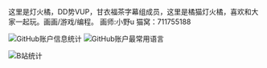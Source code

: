 这里是灯火橘，DD势VUP，甘衣福茶字幕组成员，这里是橘猫灯火橘，喜欢和大家一起玩。画画/游戏/编程。 画师:小野u  猫窝：711755188

![GitHub账户信息统计](https://github-stats.ubrong.com/api?username=LuoTianOrange&show_icons=true&theme=default)
![GitHub账户最常用语言](https://github-stats.ubrong.com/api/top-langs/?username=LuoTianOrange&layout=compact&theme=default)

![B站统计](https://stats.justsong.cn/api/bilibili/?id=32256434&theme=default)
